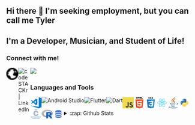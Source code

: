 ## Hi there 👋 I'm seeking employment, but you can call me Tyler

## I'm a Developer, Musician, and Student of Life!



### Connect with me!
[<img align="left" alt="tylersportfolio.netlify.app/" width="32px" src="https://raw.githubusercontent.com/iconic/open-iconic/master/svg/globe.svg" color="blue" />][website]
[<img align="left" alt="codeSTACKr | LinkedIn" width="32px" src="https://cdn.jsdelivr.net/npm/simple-icons@v3/icons/linkedin.svg" />][linkedin]
[<img width="32" src="https://cdn.jsdelivr.net/npm/simple-icons@v3/icons/gmail.svg" />](mailto:tylerkim@outlook.com?subject=[GitHub]%20Inquiry%20Here)

[website]: https://tylersportfolio.netlify.app/
[linkedin]: https://www.linkedin.com/in/tylerkim11/


### Languages and Tools
<img align="left" alt="Visual Studio Code" height="30px" src="https://raw.githubusercontent.com/github/explore/80688e429a7d4ef2fca1e82350fe8e3517d3494d/topics/visual-studio-code/visual-studio-code.png" />
<img align="left" alt="Android Studio" height="30px" src="https://qph.fs.quoracdn.net/main-qimg-4e747c82368d9681b75d54f56319dae7.webp" />
<img align="left" alt="Flutter" height="30px" src="https://static1.squarespace.com/static/5bfc5934c3c16a56bb3901a5/5d31725106b158000163b02b/5d7f6ef478e10150b419dfc0/1588251161238/logo_flutter_1080px_clr.png?format=1500w" />
<img align="left" alt="Dart" height="30px" src="https://i.pinimg.com/originals/ce/d4/7b/ced47b85fb74b40506ed4007b960a0d5.png" />
<img align="left" alt="JavaScript" height="30px" src="https://raw.githubusercontent.com/github/explore/80688e429a7d4ef2fca1e82350fe8e3517d3494d/topics/javascript/javascript.png" />
<img align="left" alt="HTML" height="30px" src="https://raw.githubusercontent.com/github/explore/80688e429a7d4ef2fca1e82350fe8e3517d3494d/topics/html/html.png" />
<img align="left" alt="CSS" height="30px" src="https://raw.githubusercontent.com/github/explore/80688e429a7d4ef2fca1e82350fe8e3517d3494d/topics/css/css.png" />
<img align="left" alt="React" height="30px" src="https://raw.githubusercontent.com/github/explore/80688e429a7d4ef2fca1e82350fe8e3517d3494d/topics/react/react.png" />
<img align="left" alt="React" height="30px" src="https://raw.githubusercontent.com/github/explore/80688e429a7d4ef2fca1e82350fe8e3517d3494d/topics/java/java.png" />
<img align="left" alt="React" height="30px" src="https://raw.githubusercontent.com/github/explore/80688e429a7d4ef2fca1e82350fe8e3517d3494d/topics/python/python.png" />
<img align="left" alt="React" height="30px" src="https://raw.githubusercontent.com/github/explore/80688e429a7d4ef2fca1e82350fe8e3517d3494d/topics/c/c.png" />
<img align="left" alt="React" height="30px" src="https://raw.githubusercontent.com/github/explore/80688e429a7d4ef2fca1e82350fe8e3517d3494d/topics/r/r.png" />
<img align="left" alt="React" height="30px" src="https://raw.githubusercontent.com/github/explore/80688e429a7d4ef2fca1e82350fe8e3517d3494d/topics/sql/sql.png" />

<br />
<br />
<details>
  <summary>:zap: Github Stats</summary>

  <img align="left" alt="codeSTACKr's Github Stats" src="https://github-readme-stats.tkmoney11.vercel.app/api?username=tkmoney11&show_icons=true&hide_border=true&count_private=true&theme=great-gatsby" />
  
<br />
<br />
<br />
<br />
<br />
<br />
<br />
<br />
<br />
<br />

[![Top Langs](https://github-readme-stats.vercel.app/api/top-langs/?username=tkmoney11)](https://github.com/anuraghazra/github-readme-stats)
  

</details>

